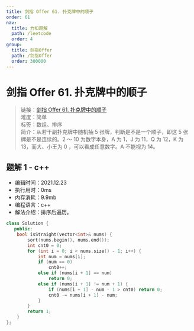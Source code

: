 ```yaml
---
title: 剑指 Offer 61. 扑克牌中的顺子
order: 61
nav:
  title: 力扣题解
  path: /leetcode
  order: 4
group:
  title: 剑指Offer
  path: /剑指Offer
  order: 300000
---
```


# 剑指 Offer 61. 扑克牌中的顺子

> 链接：[剑指 Offer 61. 扑克牌中的顺子](https://leetcode-cn.com/problems/bu-ke-pai-zhong-de-shun-zi-lcof/)  
> 难度：简单  
> 标签：数组、排序  
> 简介：从若干副扑克牌中随机抽 5 张牌，判断是不是一个顺子，即这 5 张牌是不是连续的。2 ～ 10 为数字本身，A 为 1，J 为 11，Q 为 12，K 为 13，而大、小王为 0 ，可以看成任意数字。A 不能视为 14。

## 题解 1 - c++

- 编辑时间：2021.12.23
- 执行用时：0ms
- 内存消耗：9.9mb
- 编程语言：c++
- 解法介绍：排序后遍历。

```c++
class Solution {
   public:
    bool isStraight(vector<int>& nums) {
        sort(nums.begin(), nums.end());
        int cnt0 = 0;
        for (int i = 0; i < nums.size() - 1; i++) {
            int num = nums[i];
            if (num == 0)
                cnt0++;
            else if (nums[i + 1] == num)
                return 0;
            else if (nums[i + 1] != num + 1) {
                if (nums[i + 1] - num - 1 > cnt0) return 0;
                cnt0 -= nums[i + 1] - num;
            }
        }
        return 1;
    }
};
```
